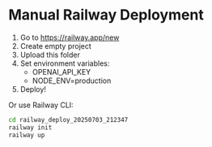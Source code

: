 # Manual Railway Deployment

1. Go to https://railway.app/new
2. Create empty project
3. Upload this folder
4. Set environment variables:
   - OPENAI_API_KEY
   - NODE_ENV=production
5. Deploy!

Or use Railway CLI:
```bash
cd railway_deploy_20250703_212347
railway init
railway up
```
